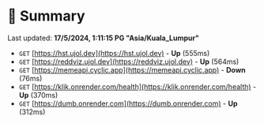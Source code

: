 # 📖 Summary
Last updated: **17/5/2024, 1:11:15 PG "Asia/Kuala_Lumpur"**

- `GET` [https://hst.ujol.dev](https://hst.ujol.dev) - **Up** (555ms)
- `GET` [https://reddviz.ujol.dev](https://reddviz.ujol.dev) - **Up** (564ms)
- `GET` [https://memeapi.cyclic.app](https://memeapi.cyclic.app) - **Down** (76ms)
- `GET` [https://klik.onrender.com/health](https://klik.onrender.com/health) - **Up** (370ms)
- `GET` [https://dumb.onrender.com](https://dumb.onrender.com) - **Up** (312ms)
